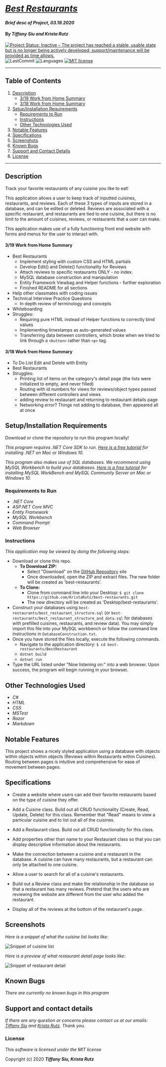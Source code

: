 # _[Best Restaurants](https://github.com/KristaRutz/best-restaurants)_

#### _Brief desc of Project, 03.19.2020_

#### By _**Tiffany Siu and Krista Rutz**_

[![Project Status: Inactive – The project has reached a stable, usable state but is no longer being actively developed; support/maintenance will be provided as time allows.](https://www.repostatus.org/badges/latest/inactive.svg)](https://www.repostatus.org/#inactive)
![LastCommit](https://img.shields.io/github/last-commit/KristaRutz/best-restaurants)
![Languages](https://img.shields.io/github/languages/top/KristaRutz/best-restaurants)
[![MIT license](https://img.shields.io/badge/License-MIT-orange.svg)](https://lbesson.mit-license.org/)

---
## Table of Contents
1. [Description](#description)
    - [3/19 Work from Home Summary](#3/19-Work-from-Home-Summary)
    - [3/18 Work from Home Summary](#3/18-Work-from-Home-Summary)
2. [Setup/Installation Requirements](#setup/installation-requirements)
    - [Requirements to Run](#requirements-to-run)
    - [Instructions](#instructions)
    - [Other Technologies Used](#other-technologies-used)
3. [Notable Features](#notable-features)
4. [Specifications](#specifications)
5. [Screenshots](#screenshots)
7. [Known Bugs](#known-bugs)
8. [Support and Contact Details](#support-and-contact-details)
9. [License](#license)
---
## Description

Track your favorite restaurants of any cuisine you like to eat!

This application allows a user to keep track of inputted cuisines, restaurants, and reviews. Each of these 3 types of inputs are stored in a database, and can be edited or deleted. Reviews are associated with a specific restaurant, and restaurants are tied to one cuisine, but there is no limit to the amount of cuisines, reviews, or restaurants that a user can make.

This application makes use of a fully functioning front end website with forms and menus for the user to interact with.

#### 3/19 Work from Home Summary
- Best Restaurants
  - Implement styling with custom CSS and HTML partials
  - Develop Edit() and Delete() functionality for Reviews
  - Attach reviews to specific restaurants ONLY - no index.
  - MySQL database construction and manipulation
  - Entity Framework Viewbag and Helper functions - further exploration
  - Finished README for all sections
- Help other classmates with coding issues
- Technical Interview Practice Questions
  - In depth review of terminology and concepts
- Whiteboarding
- Struggles:
  - Requiring pure HTML instead of Helper functions to correctly bind values
  - Implementing timestamps as auto-generated values
  - Transferring data between controllers, which broke when we tried to link through a ```<button>``` rather than ```<p>``` tag.


#### 3/18 Work from Home Summary
- To Do List Edit and Delete with Entity
- Best Restaurants
- Struggles: 
  - Printing list of items on the category's detail page (the lists were initialized to empty, and never filled)
  - Routing with id numbers for views for reviews/object types passed between different controllers and views
  - adding review to restaurant and returning to restaurant details page
  - Networking error? Things not adding to database, then appeared all at once

## Setup/Installation Requirements

Download or clone the repository to run this program locally!

_This program requires .NET Core SDK to run. [Here is a free tutorial](https://www.learnhowtoprogram.com/c-and-net/getting-started-with-c/installing-c-and-net) for installing .NET on Mac or Windows 10._ 

_This program also makes use of SQL databases. We recommend using MySQL Workbench to build your databases. [Here is a free tutorial](https://www.learnhowtoprogram.com/c-and-net/getting-started-with-c/installing-and-configuring-mysql) for installing MySQL WorkBench and MySQL Community Server on Mac or Windows 10._

### Requirements to Run
* _.NET Core_
* _ASP.NET Core MVC_
* _Entity Framework_
* _MySQL Workbench_
* _Command Prompt_
* _Web Browser_

### Instructions

*This application may be viewed by doing the following steps:*

- Download or clone this repo.
  - **To Download ZIP:**
    - Select "Download" on the [GitHub Repository](https://github.com/KristaRutz/best-restaurants) site
    - Once downloaded, open the ZIP and extract files. The new folder will be created as 'best-restaurants'.
  - **To Clone:**
    - Clone from command line into your Desktop: `$ git clone https://github.com/KristaRutz/best-restaurants.git`
    - The new directory will be created as 'Desktop/best-restaurants'.
- Construct your databases using `best-restaurants/best_restaurant_structure.sql` (or `best-restaurants/best_restaurant_structure_and_data.sql` for databases with prefilled cuisines, restaurants, and review data). You may simply import this file into your MySQL workbench or follow the command line instructions in `DatabaseConstruction.txt`.
- Once you have stored the files locally, execute the following commands.
  - Navigate to the application directory: `$ cd best-restaurants/BestRestaurant`
  - `dotnet build`
  - `dotnet run`
- Type the URL listed under "Now listening on:" into a web browser. Upon success, the program will begin running in your browser.

## Other Technologies Used
* _C#_
* _HTML_
* _CSS_
* _MSTest_
* _Razor_
* _Markdown_

## Notable Features
This project shows a nicely styled application using a database with objects within objects within objects (Reviews within Restaurants within Cuisines).  Routing between pages is intuitive and comprehensive for ease of movement between pages.

## Specifications

- Create a website where users can add their favorite restaurants based on the type of cuisine they offer.

- Add a Cuisine class. Build out all CRUD functionality (Create, Read, Update, Delete) for this class. Remember that "Read" means to view a particular cuisine and to list out all of the cuisines.

- Add a Restaurant class. Build out all CRUD functionality for this class.

- Add properties other than name to your Restaurant class so that you can display descriptive information about the restaurants.

- Make the connection between a cuisine and a restaurant in the database. A cuisine can have many restaurants, but a restaurant can only be attached to one cuisine.

- Allow a user to search for all of a cuisine's restaurants.

- Build out a Review class and make the relationship in the database so that a restaurant has many reviews. Pretend that the users who are reviewing the website are different from the user who added the restaurant.

- Display all of the reviews at the bottom of the restaurant's page.

## Screenshots

_Here is a snippet of what the cuisine list looks like:_

![Snippet of cuisine list](img/cuisine-list.png)

_Here is a preview of what restaurant detail page looks like:_

![Snippet of restaurant detail](img/thai-cottage-detail.png)

## Known Bugs

_There are currently no known bugs in this program_

## Support and contact details

_If there are any question or concerns please contact us at our emails: [Tiffany Siu](mailto:tsiu88@gmail.com) and [Krista Rutz](mailto:rutzkri000@gmail.com). Thank you._

### License

*This software is licensed under the MIT license*

Copyright (c) 2020 **_Tiffany Siu, Krista Rutz_**
